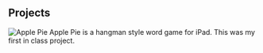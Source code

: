 ## Projects

![Apple Pie](images/Apple+Pie.png)
Apple Pie is a hangman style word game for iPad. This was my first in class project.

